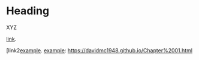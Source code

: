 # Heading

XYZ

[link][example].

  [example]: https://davidmc1948.github.io/test/
  
[link2[example].
[example]: https://davidmc1948.github.io/Chapter%2001.html
